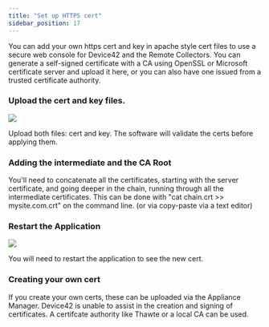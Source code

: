 ```yaml
---
title: "Set up HTTPS cert"
sidebar_position: 17
---
```


You can add your own https cert and key in apache style cert files to use a secure web console for Device42 and the Remote Collectors. You can generate a self-signed certificate with a CA using OpenSSL or Microsoft certificate server and upload it here, or you can also have one issued from a trusted certificate authority.

### Upload the cert and key files.

![](/assets/images/WEB_815_1.jpg)

Upload both files: cert and key. The software will validate the certs before applying them.

### Adding the intermediate and the CA Root

You'll need to concatenate all the certificates, starting with the server certificate, and going deeper in the chain, running through all the intermediate certificates. This can be done with "cat chain.crt >> mysite.com.crt" on the command line. (or via copy-paste via a text editor)

### Restart the Application

![](/assets/images/WEB_815_2.jpg)

You will need to restart the application to see the new cert.

### Creating your own cert

If you create your own certs, these can be uploaded via the Appliance Manager. Device42 is unable to assist in the creation and signing of certificates. A certifcate authority like Thawte or a local CA can be used.
